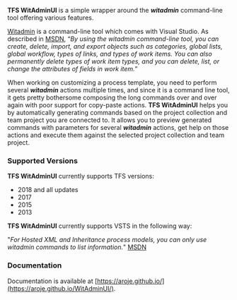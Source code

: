 **TFS WitAdminUI** is a simple wrapper around the	**_witadmin_** command-line tool offering various features.

[Witadmin](https://msdn.microsoft.com/en-us/library/dd236914.aspx) is a command-line tool which comes with Visual Studio. As described in [MSDN](https://msdn.microsoft.com/en-us/library/dd236914.aspx), “_By using the witadmin command-line tool, you can create, delete, import, and export objects such as categories, global lists, global workflow, types of links, and types of work items. You can also permanently delete types of work item types, and you can delete, list, or change the attributes of fields in work item._”

When working on customizing a process template, you need to perform several **_witadmin_** actions multiple times, and since it is a command line tool, it gets pretty bothersome composing the long commands over and over again with poor support for copy-paste actions. **TFS WitAdminUI** helps you by automatically generating commands based on the project collection and team project you are connected to. It allows you to preview generated commands with parameters for several **_witadmin_** actions, get help on those actions and execute them against the selected project collection and team project.

### Supported Versions

**TFS WitAdminUI** currently supports TFS versions:
- 2018 and all updates
- 2017 
- 2015
- 2013

**TFS WitAdminUI** currently supports VSTS in the following way:

"_For Hosted XML and Inheritance process models, you can only use witadmin commands to list information._" [MSDN](https://msdn.microsoft.com/en-us/library/dd236914.aspx)

### Documentation

Documentation is available at [https://aroje.github.io/](https://aroje.github.io/WitAdminUI/).
